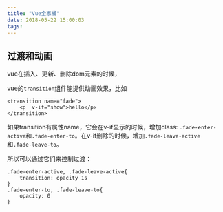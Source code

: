 ```yaml
---
title: "Vue全家桶"
date: 2018-05-22 15:00:03
tags:
---
```


## 过渡和动画

vue在插入、更新、删除dom元素的时候，

vue的`transition`组件能提供动画效果，比如

```
<transition name="fade">
    <p  v-if="show">hello</p>
</transition>
```

如果transition有属性name，它会在v-if显示的时候，增加class: `.fade-enter-active`和`.fade-enter-to`。在v-if删除的时候，增加`.fade-leave-active`和`.fade-leave-to`。

所以可以通过它们来控制过渡：

```
.fade-enter-active, .fade-leave-active{
    transition: opacity 1s
}
.fade-enter-to, .fade-leave-to{
    opacity: 0
}
```
